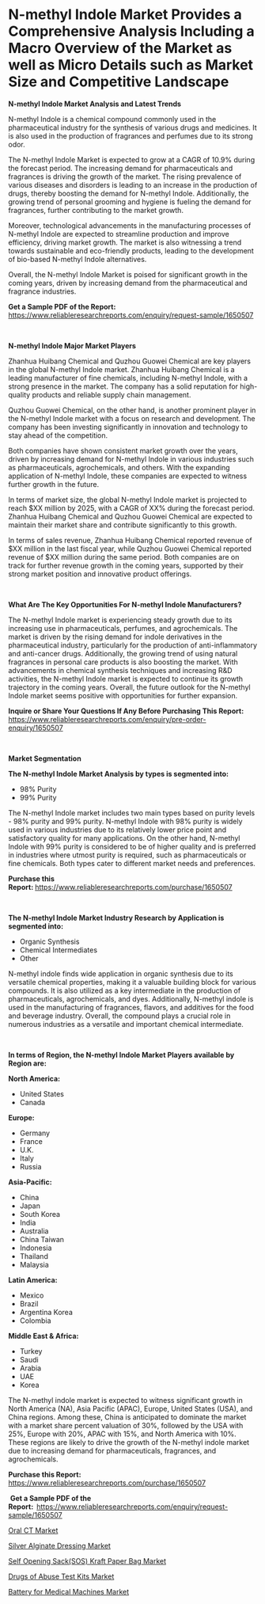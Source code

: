 <p><h1>N-methyl Indole Market Provides a Comprehensive Analysis Including a Macro Overview of the Market as well as Micro Details such as Market Size and Competitive Landscape</h1></p><p><strong>N-methyl Indole Market Analysis and Latest Trends</strong></p>
<p><p>N-methyl Indole is a chemical compound commonly used in the pharmaceutical industry for the synthesis of various drugs and medicines. It is also used in the production of fragrances and perfumes due to its strong odor.</p><p>The N-methyl Indole Market is expected to grow at a CAGR of 10.9% during the forecast period. The increasing demand for pharmaceuticals and fragrances is driving the growth of the market. The rising prevalence of various diseases and disorders is leading to an increase in the production of drugs, thereby boosting the demand for N-methyl Indole. Additionally, the growing trend of personal grooming and hygiene is fueling the demand for fragrances, further contributing to the market growth.</p><p>Moreover, technological advancements in the manufacturing processes of N-methyl Indole are expected to streamline production and improve efficiency, driving market growth. The market is also witnessing a trend towards sustainable and eco-friendly products, leading to the development of bio-based N-methyl Indole alternatives.</p><p>Overall, the N-methyl Indole Market is poised for significant growth in the coming years, driven by increasing demand from the pharmaceutical and fragrance industries.</p></p>
<p><strong>Get a Sample PDF of the Report:&nbsp;</strong> <a href="https://www.reliableresearchreports.com/enquiry/request-sample/1650507">https://www.reliableresearchreports.com/enquiry/request-sample/1650507</a></p>
<p>&nbsp;</p>
<p><strong>N-methyl Indole Major Market Players</strong></p>
<p><p>Zhanhua Huibang Chemical and Quzhou Guowei Chemical are key players in the global N-methyl Indole market. Zhanhua Huibang Chemical is a leading manufacturer of fine chemicals, including N-methyl Indole, with a strong presence in the market. The company has a solid reputation for high-quality products and reliable supply chain management. </p><p>Quzhou Guowei Chemical, on the other hand, is another prominent player in the N-methyl Indole market with a focus on research and development. The company has been investing significantly in innovation and technology to stay ahead of the competition. </p><p>Both companies have shown consistent market growth over the years, driven by increasing demand for N-methyl Indole in various industries such as pharmaceuticals, agrochemicals, and others. With the expanding application of N-methyl Indole, these companies are expected to witness further growth in the future.</p><p>In terms of market size, the global N-methyl Indole market is projected to reach $XX million by 2025, with a CAGR of XX% during the forecast period. Zhanhua Huibang Chemical and Quzhou Guowei Chemical are expected to maintain their market share and contribute significantly to this growth.</p><p>In terms of sales revenue, Zhanhua Huibang Chemical reported revenue of $XX million in the last fiscal year, while Quzhou Guowei Chemical reported revenue of $XX million during the same period. Both companies are on track for further revenue growth in the coming years, supported by their strong market position and innovative product offerings.</p></p>
<p>&nbsp;</p>
<p><strong>What Are The Key Opportunities For N-methyl Indole Manufacturers?</strong></p>
<p><p>The N-methyl Indole market is experiencing steady growth due to its increasing use in pharmaceuticals, perfumes, and agrochemicals. The market is driven by the rising demand for indole derivatives in the pharmaceutical industry, particularly for the production of anti-inflammatory and anti-cancer drugs. Additionally, the growing trend of using natural fragrances in personal care products is also boosting the market. With advancements in chemical synthesis techniques and increasing R&D activities, the N-methyl Indole market is expected to continue its growth trajectory in the coming years. Overall, the future outlook for the N-methyl Indole market seems positive with opportunities for further expansion.</p></p>
<p><strong>Inquire or Share Your Questions If Any Before Purchasing This Report:</strong> <a href="https://www.reliableresearchreports.com/enquiry/pre-order-enquiry/1650507">https://www.reliableresearchreports.com/enquiry/pre-order-enquiry/1650507</a></p>
<p>&nbsp;</p>
<p><strong>Market Segmentation</strong></p>
<p><strong>The N-methyl Indole Market Analysis by types is segmented into:</strong></p>
<p><ul><li>98% Purity</li><li>99% Purity</li></ul></p>
<p><p>The N-methyl Indole market includes two main types based on purity levels - 98% purity and 99% purity. N-methyl Indole with 98% purity is widely used in various industries due to its relatively lower price point and satisfactory quality for many applications. On the other hand, N-methyl Indole with 99% purity is considered to be of higher quality and is preferred in industries where utmost purity is required, such as pharmaceuticals or fine chemicals. Both types cater to different market needs and preferences.</p></p>
<p><strong>Purchase this Report:&nbsp;</strong><a href="https://www.reliableresearchreports.com/purchase/1650507">https://www.reliableresearchreports.com/purchase/1650507</a></p>
<p>&nbsp;</p>
<p><strong>The N-methyl Indole Market Industry Research by Application is segmented into:</strong></p>
<p><ul><li>Organic Synthesis</li><li>Chemical Intermediates</li><li>Other</li></ul></p>
<p><p>N-methyl indole finds wide application in organic synthesis due to its versatile chemical properties, making it a valuable building block for various compounds. It is also utilized as a key intermediate in the production of pharmaceuticals, agrochemicals, and dyes. Additionally, N-methyl indole is used in the manufacturing of fragrances, flavors, and additives for the food and beverage industry. Overall, the compound plays a crucial role in numerous industries as a versatile and important chemical intermediate.</p></p>
<p>&nbsp;</p>
<p><strong>In terms of Region, the N-methyl Indole Market Players available by Region are:</strong></p>
<p>
    <p> <strong> North America: </strong>
        <ul>
            <li>United States</li>
            <li>Canada</li>
        </ul>
        </p> 
    <p> <strong> Europe: </strong>
        <ul>
            <li>Germany</li>
            <li>France</li>
            <li>U.K.</li>
            <li>Italy</li>
            <li>Russia</li>
        </ul>
        </p> 
    <p> <strong> Asia-Pacific: </strong>
        <ul>
            <li>China</li>
            <li>Japan</li>
            <li>South Korea</li>
            <li>India</li>
            <li>Australia</li>
            <li>China Taiwan</li>
            <li>Indonesia</li>
            <li>Thailand</li>
            <li>Malaysia</li>
        </ul>
        </p> 
    <p> <strong> Latin America: </strong>
        <ul>
            <li>Mexico</li>
            <li>Brazil</li>
            <li>Argentina Korea</li>
            <li>Colombia</li>
        </ul>
        </p> 
    <p> <strong> Middle East & Africa: </strong>
        <ul>
            <li>Turkey</li>
            <li>Saudi</li>
            <li>Arabia</li>
            <li>UAE</li>
            <li>Korea</li>
        </ul>
    </p>
    </p>
<p><p>The N-methyl indole market is expected to witness significant growth in North America (NA), Asia Pacific (APAC), Europe, United States (USA), and China regions. Among these, China is anticipated to dominate the market with a market share percent valuation of 30%, followed by the USA with 25%, Europe with 20%, APAC with 15%, and North America with 10%. These regions are likely to drive the growth of the N-methyl indole market due to increasing demand for pharmaceuticals, fragrances, and agrochemicals.</p></p>
<p><strong>Purchase this Report: </strong><a href="https://www.reliableresearchreports.com/purchase/1650507">https://www.reliableresearchreports.com/purchase/1650507</a></p>
<p>&nbsp;<strong>Get a Sample PDF of the Report:&nbsp;&nbsp;</strong><a href="https://www.reliableresearchreports.com/enquiry/request-sample/1650507">https://www.reliableresearchreports.com/enquiry/request-sample/1650507</a></p>
<p><strong></strong></p>
<p><p><a href="https://medium.com/@williebarrett2023/oral-ct-market-share-evolution-and-market-growth-trends-2024-2031-8b1fdd4227d4">Oral CT Market</a></p><p><a href="https://medium.com/@williebarrett2023/silver-alginate-dressing-market-size-cagr-trends-2024-2030-b8f705f4122b">Silver Alginate Dressing Market</a></p><p><a href="https://github.com/ruddyyedelwadw/Market-Research-Report-List-1/blob/main/self-opening-sacksos-kraft-paper-bag-market.md">Self Opening Sack(SOS) Kraft Paper Bag Market</a></p><p><a href="https://medium.com/@williebarrett2023/drugs-of-abuse-test-kits-market-research-report-its-history-and-forecast-2024-to-2031-e587b7dca2bf">Drugs of Abuse Test Kits Market</a></p><p><a href="https://github.com/FassouRP/Market-Research-Report-List-3/blob/main/battery-for-medical-machines-market.md">Battery for Medical Machines Market</a></p></p>